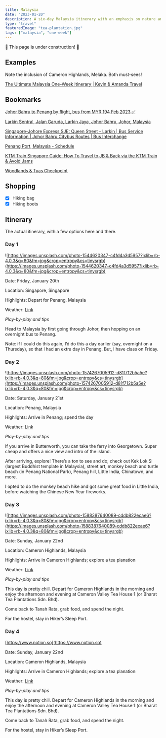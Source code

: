 ```yaml
---
title: Malaysia
date: "2023-01-20"
description: A six-day Malaysia itinerary with an emphasis on nature and hiking.
type: "travel"
featuredImage: "tea-plantation.jpg"
tags: ["malaysia", "one-week"]
---
```


🚧 This page is under construction! 🚧

## Examples

Note the inclusion of Cameron Highlands, Melaka. Both must-sees!

[The Ultimate Malaysia One-Week Itinerary | Kevin & Amanda Travel](https://www.kevinandamanda.com/ultimate-malaysia-itinerary/)

## Bookmarks

[Johor Bahru to Penang by flight, bus from MYR 194 Feb 2023 ✅](https://secure.12go.asia/en/travel/johor-bahru/penang?date=2023-01-20&people=1&direction=forward)

[Larkin Sentral, Jalan Garuda, Larkin Jaya, Johor Bahru, Johor, Malaysia](https://www.google.com/maps/dir/1.3057328,103.7727344/Larkin+Sentral,+Jalan+Garuda,+Larkin+Jaya,+Johor+Bahru,+Johor,+Malaysia/@1.3862659,103.7263363,12z/am=t/data=!4m14!4m13!1m1!4e1!1m5!1m1!1s0x31da12c72bdd85f5:0x892f93d5e18b2b47!2m2!1d103.7426484!2d1.4950872!2m3!6e0!7e2!8j1674226800!3e3)

[Singapore-Johore Express SJE: Queen Street - Larkin | Bus Service Information | Johor Bahru Citybus Routes | Bus Interchange](https://businterchange.net/johorbus/routes/routeinfo.php?service=SJE)

[Penang Port, Malaysia - Schedule](https://www.penangport.com.my/services/ferry-services/schedule)

[KTM Train Singapore Guide: How To Travel to JB & Back via the KTM Train & Avoid Jams](https://blog.seedly.sg/comprehensive-guide-to-johor-bahru-jb-ktm-train/#bus)

[](https://online.ktmb.com.my/)

[Woodlands & Tuas Checkpoint](https://onemotoring.lta.gov.sg/content/onemotoring/home/driving/traffic_information/traffic-cameras/woodlands.html#trafficCameras)

[](https://businterchange.net/images/guide/Easy_Guide_SG-JB_via_Woodlands_20220605.png)

## Shopping

- [x]  Hiking bag
- [x]  Hiking boots

## Itinerary

The actual itinerary, with a few options here and there.

### Day 1

![https://images.unsplash.com/photo-1544620347-c4fd4a3d5957?ixlib=rb-4.0.3&q=80&fm=jpg&crop=entropy&cs=tinysrgb](https://images.unsplash.com/photo-1544620347-c4fd4a3d5957?ixlib=rb-4.0.3&q=80&fm=jpg&crop=entropy&cs=tinysrgb)

Date: Friday, January 20th

Location: Singapore, Singapore

Highlights: Depart for Penang, Malaysia

Weather: [Link](https://www.accuweather.com/en/id/yogyakarta/211671/daily-weather-forecast/211671?day=5)

*Play-by-play and tips*

Head to Malaysia by first going through Johor, then hopping on an overnight bus to Penang.

Note: if I could do this again, I’d do this a day earlier (say, overnight on a Thursday), so that I had an extra day in Penang. But, I have class on Friday.

### Day 2

![https://images.unsplash.com/photo-1574267005912-d81f712b5a5e?ixlib=rb-4.0.3&q=80&fm=jpg&crop=entropy&cs=tinysrgb](https://images.unsplash.com/photo-1574267005912-d81f712b5a5e?ixlib=rb-4.0.3&q=80&fm=jpg&crop=entropy&cs=tinysrgb)

Date: Saturday, January 21st

Location: Penang, Malaysia

Highlights: Arrive in Penang; spend the day

Weather: [Link](https://www.accuweather.com/en/id/yogyakarta/211671/daily-weather-forecast/211671?day=5)

*Play-by-play and tips*

If you arrive in Butterworth, you can take the ferry into Georgetown. Super cheap and offers a nice view and intro of the island.

After arriving, explore! There’s a ton to see and do; check out Kek Lok Si (largest Buddhist template in Malaysia), street art, monkey beach and turtle beach (in Penang National Park), Penang hill, Little India, Chinatown, and more.

I opted to do the monkey beach hike and got some great food in Little India, before watching the Chinese New Year fireworks.

### Day 3

![https://images.unsplash.com/photo-1588387640089-cddb822ecae6?ixlib=rb-4.0.3&q=80&fm=jpg&crop=entropy&cs=tinysrgb](https://images.unsplash.com/photo-1588387640089-cddb822ecae6?ixlib=rb-4.0.3&q=80&fm=jpg&crop=entropy&cs=tinysrgb)

Date: Sunday, January 22nd

Location: Cameron Highlands, Malaysia

Highlights: Arrive in Cameron Highlands; explore a tea planation

Weather: [Link](https://www.accuweather.com/en/id/yogyakarta/211671/daily-weather-forecast/211671?day=5)

*Play-by-play and tips*

This day is pretty chill. Depart for Cameron Highlands in the morning and enjoy the afternoon and evening at Cameron Valley Tea House 1 (or Bharat Tea Plantations Sdn. Bhd).

Come back to Tanah Rata, grab food, and spend the night.

For the hostel, stay in Hiker’s Sleep Port.

### Day 4

[https://www.notion.so](https://www.notion.so)

Date: Sunday, January 22nd

Location: Cameron Highlands, Malaysia

Highlights: Arrive in Cameron Highlands; explore a tea planation

Weather: [Link](https://www.accuweather.com/en/id/yogyakarta/211671/daily-weather-forecast/211671?day=5)

*Play-by-play and tips*

This day is pretty chill. Depart for Cameron Highlands in the morning and enjoy the afternoon and evening at Cameron Valley Tea House 1 (or Bharat Tea Plantations Sdn. Bhd).

Come back to Tanah Rata, grab food, and spend the night.

For the hostel, stay in Hiker’s Sleep Port.
